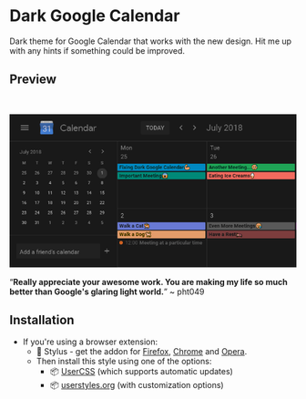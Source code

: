# Dark Google Calendar

Dark theme for Google Calendar that works with the new design. Hit me up with any hints if something could be improved.

## Preview

<br />
<p align="center">
  <img src="images/main_view.png" alt="Main View">

“**Really appreciate your awesome work. You are making my life so much better than Google's glaring light world.**” ~ pht049

## Installation

* If you're using a browser extension:
  * 🎨 Stylus - get the addon for [Firefox](https://addons.mozilla.org/en-US/firefox/addon/styl-us/), [Chrome](https://chrome.google.com/webstore/detail/stylus/clngdbkpkpeebahjckkjfobafhncgmne) and [Opera](https://addons.opera.com/en-gb/extensions/details/stylus/). <br>
  * Then install this style using one of the options:
    * 📦 [UserCSS](https://github.com/pyxelr/dark-google-calendar/raw/master/Google-DarkCalendar.user.css) (which supports automatic updates)
    * 📦 [userstyles.org](https://userstyles.org/styles/143026/dark-google-calendar-2020) (with customization options)
